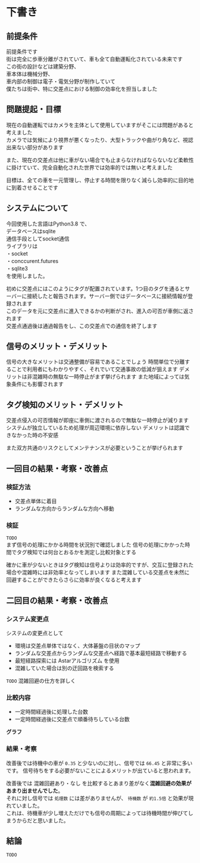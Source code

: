 # 下書き

## 前提条件
前提条件です  
街は完全に歩車分離がされていて、車も全て自動運転化されている未来です  
この街の設計などは建築分野、  
車本体は機械分野、  
車内部の制御は電子・電気分野が制作していて  
僕たちは街中、特に交差点における制御の効率化を担当しました  

## 問題提起・目標
現在の自動運転ではカメラを主体として使用していますがそこには問題があると考えました  
カメラでは気候により視界が悪くなったり、大型トラックや曲がり角など、視認出来ない部分があります  

また、現在の交差点は他に車がない場合でも止まらなければならないなど柔軟性に掛けていて、完全自動化された世界では効率的では無いと考えました  

目標は、全ての車を一元管理し、停止する時間を限りなく減らし効率的に目的地に到着させることです  

## システムについて
今回使用した言語はPython3.8 で、  
データベースはsqlite  
通信手段としてsocket通信  
ライブラリは  
・socket  
・conccurent.futures  
・sqlite3  
を使用しました。  

初めに交差点にはこのようにタグが配置されています。1つ目のタグを通るとサーバーに接続したと報告されます。サーバー側ではデータベースに接続情報が登録されます  
このデータを元に交差点に進入できるかの判断がされ、進入の可否が車側に返されます  
交差点通過後は通過報告をし、この交差点での通信を終了します  

## 信号のメリット・デメリット
信号の大きなメリットは交通整備が容易であることでしょう
時間単位で分離することで利用者にもわかりやすく、それでいて交通事故の低減が狙えます
デメリットは非混雑時の無駄な一時停止がまず挙げられます
また地域によっては気象条件にも影響されます

## タグ検知のメリット・デメリット
交差点侵入の可否情報が即座に車側に渡されるので無駄な一時停止が減ります
システムが独立しているため処理が周辺環境に依存しない
デメリットは認識できなかった時の不安感

また双方共通のリスクとしてメンテナンスが必要ということが挙げられます



## 一回目の結果・考察・改善点
### 検証方法
- 交差点単体に着目
- ランダムな方向からランダムな方向へ移動

### 検証
`TODO`  
まず信号の処理にかかる時間を状況別で確認しました
信号の処理にかかった時間でタグ検知では何台とおるかを測定し比較対象とする

確かに車が少ないときはタグ検知は信号よりは効率的ですが、交互に登録された場合や混雑時には非効率となってしまいます
また混雑している交差点を未然に回避することができたらさらに効率が良くなると考えます

## 二回目の結果・考察・改善点
### システム変更点
システムの変更点として
- 環境は交差点単体ではなく、大体碁盤の目状のマップ
- ランダムな交差点からランダムな交差点へ経路で基本最短経路で移動する
- 最短経路探索には Astarアルゴリズム を使用
- 混雑していた場合は別の迂回路を検索する

`TODO` 混雑回避の仕方を詳しく

### 比較内容
- 一定時間経過後に処理した台数
- 一定時間経過後に交差点で順番待ちしている台数

**グラフ**

### 結果・考察
改善後では待機中の車が `0.35` と少ないのに対し、信号では `66.45` と非常に多いです。
信号待ちをする必要がないことによるメリットが出ていると思われます。  

改善後では 混雑回避あり・なし を比較するとあまり差がなく**混雑回避の効果があまり出ませんでした**。  
それに対し信号では `処理数` には差がありませんが、 `待機数` が `約1.5倍` と効果が現れていました。  
これは、待機車が少し増えただけでも信号の周期によっては待機時間が伸びてしまうからだと思いました。  


## 結論
`TODO`  
